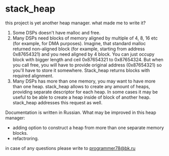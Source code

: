 # stack_heap
this project is yet another heap manager.
what made me to write it?
1) Some DSPs doesn't have malloc and free.
2) Many DSPs need blocks of memory aligned by multiple of 4, 8, 16 etc (for example, for DMA purposes). 
Imagine, that standard malloc returned non-aligned block (for example, starting from address 0x87654321) and you need aligned by 4 block.
You can just occupy block with bigger length and ceil 0x87654321 to 0x87654324. But when you call free, you will have to provide original address (0x87654321) so you'll have to store it somewhere. Stack_heap returns blocks with required alignment.
3) Many DSPs has more than one memory, you may want to have more than one heap.
stack_heap allows to create any amount of heaps, providing separate descriptor for each heap. In some cases it may be useful to be able to create a heap inside of block of another heap. stack_heap addresses this request as well.

Documentation is written in Russian.
What may be improved in this heap manager:
- adding option to construct a heap from more than one separate memory blocks.
- refactroring.

in case of any questions please write to programmer78@bk.ru

